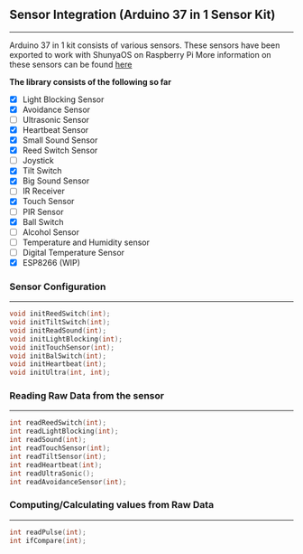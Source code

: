 ## Sensor Integration (Arduino 37 in 1 Sensor Kit)
___

Arduino 37 in 1 kit consists of various sensors.
These sensors have been exported to work with ShunyaOS on Raspberry Pi
More information on these sensors can be found [here](https://www.instructables.com/id/Arduino-37-in-1-Sensors-Kit-Explained/) 

**The library consists of the following so far**

- [x] Light Blocking Sensor 
- [x] Avoidance Sensor
- [ ] Ultrasonic Sensor
- [x] Heartbeat Sensor
- [x] Small Sound Sensor
- [x] Reed Switch Sensor
- [ ] Joystick
- [x] Tilt Switch
- [x] Big Sound Sensor
- [ ] IR Receiver
- [x] Touch Sensor
- [ ] PIR Sensor
- [x] Ball Switch 
- [ ] Alcohol Sensor
- [ ] Temperature and Humidity sensor
- [ ] Digital Temperature Sensor
- [x] ESP8266 (WIP)
### Sensor Configuration 
___
```c
void initReedSwitch(int);
void initTiltSwitch(int);
void initReadSound(int);
void initLightBlocking(int);
void initTouchSensor(int);
void initBalSwitch(int);
void initHeartbeat(int);
void initUltra(int, int);
```

### Reading Raw Data from the sensor
___
```c
int readReedSwitch(int);
int readLightBlocking(int);
int readSound(int);
int readTouchSensor(int);
int readTiltSensor(int);
int readHeartbeat(int);
int readUltraSonic();
int readAvoidanceSensor(int);
```

### Computing/Calculating values from Raw Data
___
```c
int readPulse(int);
int ifCompare(int);
```


